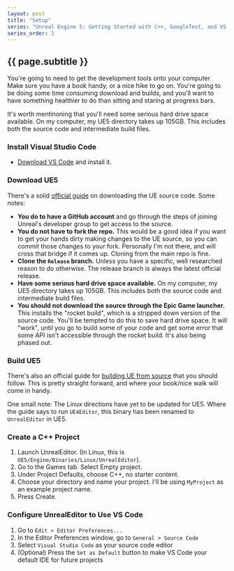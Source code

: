 ```yaml
---
layout: post
title: "Setup"
series: "Unreal Engine 5: Getting Started with C++, GoogleTest, and VS Code"
series_order: 2
---
```


## {{ page.subtitle }}
You're going to need to get the development tools onto your computer. Make sure you have a book handy, or a nice hike to go on. You're going to be doing some time consuming download and builds, and you'll want to have something healthier to do than sitting and staring at progress bars.

It's worth mentinoning that you'll need some serious hard drive space available. On my computer, my UE5 directory takes up 105GB. This includes both the source code and intermediate build files.

### Install Visual Studio Code
* [Download VS Code][vscode-download] and install it.

### Download UE5
There's a solid [official guide][ue-download] on downloading the UE source code. Some notes:

* **You do to have a GitHub account** and go through the steps of joining Unreal's developer group to get access to the source.
* **You do not have to fork the repo.** This would be a good idea if you want to get your hands dirty making changes to the UE source, so you can commit those changes to your fork. Personally I'm not there, and will cross that bridge if it comes up. Cloning from the main repo is fine.
* **Clone the `Release` branch.** Unless you have a specific, well researched reason to do otherwise. The release branch is always the latest official release.
* **Have some serious hard drive space available.** On my computer, my UE5 directory takes up 105GB. This includes both the source code and intermediate build files.
* **You should not download the source through the Epic Game launcher.** This installs the "rocket build", which is a stripped down version of the source code. You'll be tempted to do this to save hard drive space. It will "work", until you go to build some of your code and get some error that some API isn't accessible through the rocket build. It's also being phased out.

### Build UE5
There's also an official guide for [building UE from source][ue-build] that you should follow. This is pretty straight forward, and where your book/nice walk will come in handy.

One small note: The Linux directions have yet to be updated for UE5. Where the guide says to run `UE4Editor`, this binary has been renamed to `UnrealEditor` in UE5.

### Create a C++ Project
1. Launch UnrealEditor. (In Linux, this is `UE5/Engine/Binaries/Linux/UnrealEditor`). 
2. Go to the Games tab. Select Empty project. 
3. Under Project Defaults, choose C++, no starter content.
4. Choose your directory and name your project. I'll be using `MyProject` as an example project name.
5. Press Create.

### Configure UnrealEditor to Use VS Code
1. Go to `Edit > Editor Preferences...`
2. In the Editor Preferences window, go to `General > Source Code`
3. Select `Visual Studio Code` as your source code editor
4. (Optional) Press the `Set as Default` button to make VS Code your default IDE for future projects


[vscode-download]: https://code.visualstudio.com/Download
[ue-download]: https://docs.unrealengine.com/5.0/en-US/downloading-unreal-engine-source-code/
[ue-build]: https://docs.unrealengine.com/5.0/en-US/building-unreal-engine-from-source/